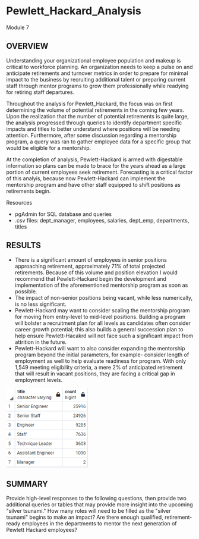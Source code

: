 # Pewlett_Hackard_Analysis
Module 7

## OVERVIEW
Understanding your organizational employee population and makeup is critical to workforce planning.  An organization needs to keep a pulse on and anticipate retirements and turnover metrics in order to prepare for minimal impact to the business by recruiting additional talent or preparing current staff through mentor programs to grow them professionally while readying for retiring staff departures.

Throughout the analysis for Pewlett_Hackard, the focus was on first determining the volume of potential retirements in the coming few years.  Upon the realization that the number of potential retirements is quite large, the analysis progressed through queries to identify department specific impacts and titles to better understand where positions will be needing attention. Furthermore, after some discussion regarding a mentorship program, a query was ran to gather employee data for a specific group that would be eligible for a mentorship. 

At the completion of analysis, Pewlett-Hackard is armed with digestable information so plans can be made to brace for the years ahead as a large portion of current employees seek retirement.  Forecasting is a critical factor of this analyis, because now Pewlett-Hackard can implement the mentorship program and have other staff equipped to shift positions as retirements begin. 

Resources
- pgAdmin for SQL database and queries
- .csv files: dept_manager, employees, salaries, dept_emp, departments, titles

## RESULTS
 
* There is a significant amount of employees in senior positions approaching retirement, approximately 71% of total projected retirements. Because of this volume and position elevation I would recommend that Pewlett-Hackard begin the development and implementation of the aforementioned mentorship program as soon as possible.
* The impact of non-senior positions being vacant, while less numerically, is no less significant.  
* Pewlett-Hackard may want to consider scaling the mentorship program for moving from entry-level to mid-level positions.  Building a program will bolster a recruitment plan for all levels as candidates often consider career growth potential; this also builds a general succession plan to help ensure Pewlett-Hacakrd will not face such a significant impact from attrition in the future. 
* Pewlett-Hackard will want to also consider expanding the mentorship program beyond the initial parameters, for example- consider length of employment as well to help evaluate readiness for program. With only 1,549 meeting eligibility criteria, a mere 2% of anticipated retirement that will result in vacant positions, they are facing a critical gap in employment levels. 

![retiring_titles](https://github.com/RachelRautenberg/Pewlett_Hackard_Analysis/blob/main/Resources/retiring_titles.PNG)

## SUMMARY
Provide high-level responses to the following questions, then provide two additional queries or tables that may provide more insight into the upcoming "silver tsunami."
How many roles will need to be filled as the "silver tsunami" begins to make an impact?
Are there enough qualified, retirement-ready employees in the departments to mentor the next generation of Pewlett Hackard employees?
